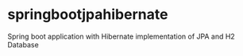 # springbootjpahibernate
Spring boot application with Hibernate implementation of JPA and H2 Database
